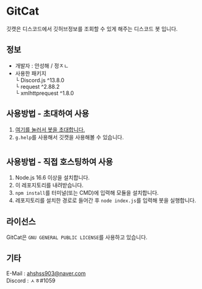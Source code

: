 # GitCat
깃캣은 디스코드에서 깃허브정보를 조회할 수 있게 해주는 디스코드 봇 입니다.

## 정보
- 개발자 : 안성해 / 정ㅈㄴ
- 사용한 패키지  
└ Discord.js ^13.8.0   
└ request ^2.88.2  
└ xmlhttprequest ^1.8.0
## 사용방법 - 초대하여 사용

1. [여기를 눌러서 봇을 초대합니다.](https://discord.com/api/oauth2/authorize?client_id=984409107098394685&permissions=387136&scope=bot)
2. ``g.help``를 사용해서 깃캣을 사용해볼 수 있습니다.
#
## 사용방법 - 직접 호스팅하여 사용

1. Node.js 16.6 이상을 설치합니다.
2. 이 레포지토리를 내려받습니다.
3. ``npm install``를 터미널(또는 CMD)에 입력해 모듈을 설치합니다.
4. 레포지토리를 설치한 경로로 들어간 후 ``node index.js``를 입력해 봇을 실행합니다.

## 라이선스

GitCat은 ``GNU GENERAL PUBLIC LICENSE``를 사용하고 있습니다.

## 기타

E-Mail : ahshss903@naver.com  
Discord : ㅅㅎ#1059
